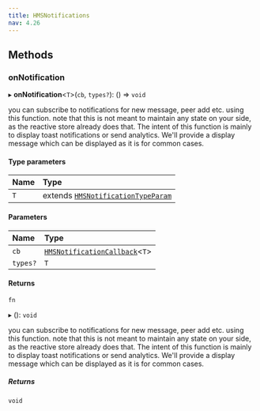 ```yaml
---
title: HMSNotifications
nav: 4.26
---
```


## Methods

### onNotification

▸ **onNotification**<`T`\>(`cb`, `types?`): () => `void`

you can subscribe to notifications for new message, peer add etc. using this function.
note that this is not meant to maintain any state on your side, as the reactive store already
does that. The intent of this function is mainly to display toast notifications or send analytics.
We'll provide a display message which can be displayed as it is for common cases.

#### Type parameters

| Name | Type                                                                                                     |
| :--- | :------------------------------------------------------------------------------------------------------- |
| `T`  | extends [`HMSNotificationTypeParam`](/api-reference/javascript/v2/home/content#hmsnotificationtypeparam) |

#### Parameters

| Name     | Type                                                                                            |
| :------- | :---------------------------------------------------------------------------------------------- |
| `cb`     | [`HMSNotificationCallback`](/api-reference/javascript/v2/modules#hmsnotificationcallback)<`T`\> |
| `types?` | `T`                                                                                             |

#### Returns

`fn`

▸ (): `void`

you can subscribe to notifications for new message, peer add etc. using this function.
note that this is not meant to maintain any state on your side, as the reactive store already
does that. The intent of this function is mainly to display toast notifications or send analytics.
We'll provide a display message which can be displayed as it is for common cases.

##### Returns

`void`
